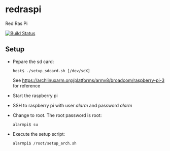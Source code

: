 # redraspi

Red Ras Pi

[![Build Status](https://travis-ci.org/raphaelmeyer/redraspi.svg?branch=master)](https://travis-ci.org/raphaelmeyer/redraspi)


## Setup

- Pepare the sd card:

      host$ ./setup_sdcard.sh [/dev/sdX]

  See https://archlinuxarm.org/platforms/armv8/broadcom/raspberry-pi-3 for reference

- Start the raspberry pi
- SSH to raspberry pi with user _alarm_ and password _alarm_
- Change to root. The root password is root:

      alarmpi$ su

- Execute the setup script:

      alarmpi$ /root/setup_arch.sh

